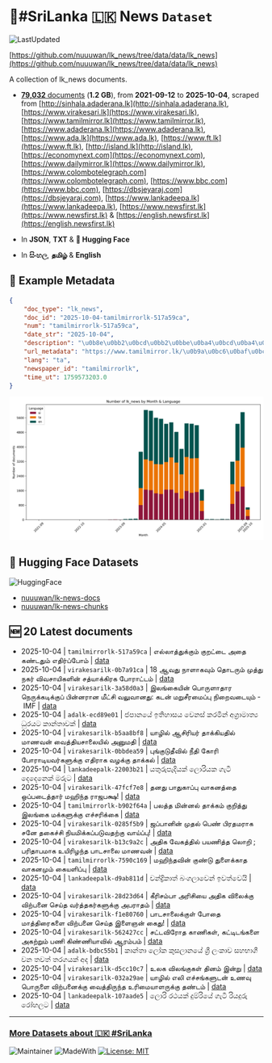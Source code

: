 # 📄#SriLanka 🇱🇰 News `Dataset`

![LastUpdated](https://img.shields.io/badge/last_updated-2025--10--04_16:03:39-green)

[https://github.com/nuuuwan/lk_news/tree/data/data/lk_news](https://github.com/nuuuwan/lk_news/tree/data/data/lk_news)

A collection of lk_news documents.

- [**79,032** documents](https://github.com/nuuuwan/lk_news/tree/data/data/lk_news) (**1.2 GB**), from **2021-09-12** to **2025-10-04**, scraped from [http://sinhala.adaderana.lk](http://sinhala.adaderana.lk), [https://www.virakesari.lk](https://www.virakesari.lk), [https://www.tamilmirror.lk](https://www.tamilmirror.lk), [https://www.adaderana.lk](https://www.adaderana.lk), [https://www.ada.lk](https://www.ada.lk), [https://www.ft.lk](https://www.ft.lk), [http://island.lk](http://island.lk), [https://economynext.com](https://economynext.com), [https://www.dailymirror.lk](https://www.dailymirror.lk), [https://www.colombotelegraph.com](https://www.colombotelegraph.com), [https://www.bbc.com](https://www.bbc.com), [https://dbsjeyaraj.com](https://dbsjeyaraj.com), [https://www.lankadeepa.lk](https://www.lankadeepa.lk), [https://www.newsfirst.lk](https://www.newsfirst.lk) & [https://english.newsfirst.lk](https://english.newsfirst.lk)

- In **JSON**, **TXT** & **🤗 Hugging Face**

- In **සිංහල**, **தமிழ்** & **English**

## 📝 Example Metadata

```json
{
    "doc_type": "lk_news",
    "doc_id": "2025-10-04-tamilmirrorlk-517a59ca",
    "num": "tamilmirrorlk-517a59ca",
    "date_str": "2025-10-04",
    "description": "\u0b8e\u0bb2\u0bcd\u0bb2\u0bbe\u0ba4\u0bcd\u0ba4\u0bc1\u0b95\u0bcd\u0b95\u0bc1\u0bae\u0bcd \u0b95\u0bc1\u0bb1\u0b9f\u0bcd\u0b9f\u0bc8 \u0b85\u0ba4\u0bc8 \u0b95\u0ba3\u0bcd\u0b9f\u0ba4\u0bc1\u0bae\u0bcd \u0b8e\u0ba4\u0bbf\u0bb0\u0bcd\u0baa\u0bcd\u0baa\u0bcb\u0bae\u0bcd",
    "url_metadata": "https://www.tamilmirror.lk/\u0b9a\u0bc6\u0baf\u0bcd\u0ba4\u0bbf\u0b95\u0bb3\u0bcd/\u0b8e\u0bb2\u0bcd\u0bb2\u0bbe\u0ba4\u0bcd\u0ba4\u0bc1\u0b95\u0bcd\u0b95\u0bc1\u0bae\u0bcd-\u0b95\u0bc1\u0bb1\u0b9f\u0bcd\u0b9f\u0bc8-\u0b85\u0ba4\u0bc8-\u0b95\u0ba3\u0bcd\u0b9f\u0ba4\u0bc1\u0bae\u0bcd-\u0b8e\u0ba4\u0bbf\u0bb0\u0bcd\u0baa\u0bcd\u0baa\u0bcb\u0bae\u0bcd/175-365706",
    "lang": "ta",
    "newspaper_id": "tamilmirrorlk",
    "time_ut": 1759573203.0
}
```

![Chart](https://raw.githubusercontent.com/nuuuwan/lk_news/refs/heads/data/data/lk_news/docs_by_month_and_lang.png)

## 🤗 Hugging Face Datasets

![HuggingFace](https://img.shields.io/badge/-HuggingFace-FDEE21?style=for-the-badge&logo=HuggingFace)

- [nuuuwan/lk-news-docs](https://huggingface.co/datasets/nuuuwan/lk-news-docs)
- [nuuuwan/lk-news-chunks](https://huggingface.co/datasets/nuuuwan/lk-news-chunks)

## 🆕 20 Latest documents

- 2025-10-04 | `tamilmirrorlk-517a59ca` | எல்லாத்துக்கும் குறட்டை அதை கண்டதும் எதிர்ப்போம் | [data](https://github.com/nuuuwan/lk_news/tree/data/data/lk_news/2020s/2025/2025-10-04-tamilmirrorlk-517a59ca)
- 2025-10-04 | `virakesarilk-0b7a91ca` | 18 ஆவது நாளாகவும் தொடரும் முத்து நகர் விவசாயிகளின் சத்யாக்கிரக போராட்டம் | [data](https://github.com/nuuuwan/lk_news/tree/data/data/lk_news/2020s/2025/2025-10-04-virakesarilk-0b7a91ca)
- 2025-10-04 | `virakesarilk-3a58d0a3` | இலங்கையின் பொருளாதார நெருக்கடிக்குப் பின்னரான மீட்சி வலுவானது: கடன் மறுசீரமைப்பு நிறைவடையும் - IMF | [data](https://github.com/nuuuwan/lk_news/tree/data/data/lk_news/2020s/2025/2025-10-04-virakesarilk-3a58d0a3)
- 2025-10-04 | `adalk-ecd89e01` | ජපානයේ ඉතිහාසය වෙනස් කරමින් අග්‍රාමාත්‍ය ධුරයට කාන්තාවක් | [data](https://github.com/nuuuwan/lk_news/tree/data/data/lk_news/2020s/2025/2025-10-04-adalk-ecd89e01)
- 2025-10-04 | `virakesarilk-b5aa8bf8` | யாழில் ஆசிரியர் தாக்கியதில் மாணவன் வைத்தியசாலையில் அனுமதி | [data](https://github.com/nuuuwan/lk_news/tree/data/data/lk_news/2020s/2025/2025-10-04-virakesarilk-b5aa8bf8)
- 2025-10-04 | `virakesarilk-0bbdea59` | புங்குடுதீவில் நீதி கோரி போராடியவர்களுக்கு எதிராக வழக்கு தாக்கல் | [data](https://github.com/nuuuwan/lk_news/tree/data/data/lk_news/2020s/2025/2025-10-04-virakesarilk-0bbdea59)
- 2025-10-04 | `lankadeepalk-22003b21` | යතුරුපැදියක් ලොරියක ගැටී දෙදෙනෙක් මරුට | [data](https://github.com/nuuuwan/lk_news/tree/data/data/lk_news/2020s/2025/2025-10-04-lankadeepalk-22003b21)
- 2025-10-04 | `virakesarilk-47fcf7e8` | தனது பாதுகாப்பு வாகனத்தை ஒப்படைத்தார் மஹிந்த ராஜபக்ஷ! | [data](https://github.com/nuuuwan/lk_news/tree/data/data/lk_news/2020s/2025/2025-10-04-virakesarilk-47fcf7e8)
- 2025-10-04 | `tamilmirrorlk-b902f64a` | பலத்த மின்னல் தாக்கம் குறித்து இலங்கை மக்களுக்கு எச்சரிக்கை | [data](https://github.com/nuuuwan/lk_news/tree/data/data/lk_news/2020s/2025/2025-10-04-tamilmirrorlk-b902f64a)
- 2025-10-04 | `virakesarilk-0285f5b9` | ஜப்பானின் முதல் பெண் பிரதமராக சனே தகைச்சி நியமிக்கப்படுவதற்கு வாய்ப்பு! | [data](https://github.com/nuuuwan/lk_news/tree/data/data/lk_news/2020s/2025/2025-10-04-virakesarilk-0285f5b9)
- 2025-10-04 | `virakesarilk-b13c9a2c` | அதிக வேகத்தில் பயணித்த லொறி ; பரிதாபமாக உயிரிழந்த பாடசாலை மாணவன் | [data](https://github.com/nuuuwan/lk_news/tree/data/data/lk_news/2020s/2025/2025-10-04-virakesarilk-b13c9a2c)
- 2025-10-04 | `tamilmirrorlk-7590c169` | மஹிந்தவின் குண்டு துளைக்காத வாகனமும் கையளிப்பு | [data](https://github.com/nuuuwan/lk_news/tree/data/data/lk_news/2020s/2025/2025-10-04-tamilmirrorlk-7590c169)
- 2025-10-04 | `lankadeepalk-d9ab811d` | චන්ද්‍රිකාත් බංගලාවෙන් ඉවත්වෙයි | [data](https://github.com/nuuuwan/lk_news/tree/data/data/lk_news/2020s/2025/2025-10-04-lankadeepalk-d9ab811d)
- 2025-10-04 | `virakesarilk-28d23d64` | கீரிசம்பா அரிசியை அதிக விலைக்கு விற்பனை செய்த  வர்த்தகர்களுக்கு  அபராதம் | [data](https://github.com/nuuuwan/lk_news/tree/data/data/lk_news/2020s/2025/2025-10-04-virakesarilk-28d23d64)
- 2025-10-04 | `virakesarilk-f1e80760` | பாடசாலைக்குள் போதை மாத்திரைகளை விற்பனை செய்த இளைஞன் கைது! | [data](https://github.com/nuuuwan/lk_news/tree/data/data/lk_news/2020s/2025/2025-10-04-virakesarilk-f1e80760)
- 2025-10-04 | `virakesarilk-562427cc` | சட்டவிரோத காணிகள்,  கட்டிடங்களை அகற்றும் பணி கிண்ணியாவில் ஆரம்பம் | [data](https://github.com/nuuuwan/lk_news/tree/data/data/lk_news/2020s/2025/2025-10-04-virakesarilk-562427cc)
- 2025-10-04 | `adalk-bdbc55b1` | කාන්තා ලෝක කුසලානයේ ශ්‍රී ලංකාව සහභාගී වන තවත් තරගයක් අද | [data](https://github.com/nuuuwan/lk_news/tree/data/data/lk_news/2020s/2025/2025-10-04-adalk-bdbc55b1)
- 2025-10-04 | `virakesarilk-d5cc10c7` | உலக விலங்குகள் தினம் இன்று | [data](https://github.com/nuuuwan/lk_news/tree/data/data/lk_news/2020s/2025/2025-10-04-virakesarilk-d5cc10c7)
- 2025-10-04 | `virakesarilk-032a29ae` | யாழில் எலி எச்சங்களுடன் உணவு பொருளை விற்பனைக்கு வைத்திருந்த உரிமையாளருக்கு தண்டம் | [data](https://github.com/nuuuwan/lk_news/tree/data/data/lk_news/2020s/2025/2025-10-04-virakesarilk-032a29ae)
- 2025-10-04 | `lankadeepalk-107aade5` | ලොරි රථයක් දුම්රියේ ගැටී රියදුරු රෝහලට | [data](https://github.com/nuuuwan/lk_news/tree/data/data/lk_news/2020s/2025/2025-10-04-lankadeepalk-107aade5)

---

### [More Datasets about 🇱🇰 #SriLanka](https://github.com/nuuuwan/lk_datasets)

![Maintainer](https://img.shields.io/badge/maintainer-nuuuwan-red)
![MadeWith](https://img.shields.io/badge/made_with-python-blue)
[![License: MIT](https://img.shields.io/badge/License-MIT-yellow.svg)](https://opensource.org/licenses/MIT)
